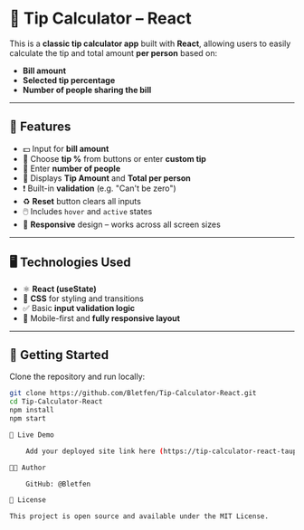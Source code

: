 # 💸 Tip Calculator – React

This is a **classic tip calculator app** built with **React**, allowing users to easily calculate the tip and total amount **per person** based on:

- **Bill amount**
- **Selected tip percentage**
- **Number of people sharing the bill**

---

## 🚀 Features

- 💵 Input for **bill amount**
- 🎯 Choose **tip %** from buttons or enter **custom tip**
- 👥 Enter **number of people**
- 🧮 Displays **Tip Amount** and **Total per person**
- ❗ Built-in **validation** (e.g. "Can't be zero")
- ♻️ **Reset** button clears all inputs
- 🖱️ Includes `hover` and `active` states
- 📱 **Responsive** design – works across all screen sizes

---

## 🖥️ Technologies Used

- ⚛️ **React (useState)**
- 🎨 **CSS** for styling and transitions
- ✅ Basic **input validation logic**
- 📱 Mobile-first and **fully responsive layout**

---

## 📂 Getting Started

Clone the repository and run locally:

```bash
git clone https://github.com/Bletfen/Tip-Calculator-React.git
cd Tip-Calculator-React
npm install
npm start

🔗 Live Demo

    Add your deployed site link here (https://tip-calculator-react-taupe.vercel.app/)

🧑‍💻 Author

    GitHub: @Bletfen

📄 License

This project is open source and available under the MIT License.
```

